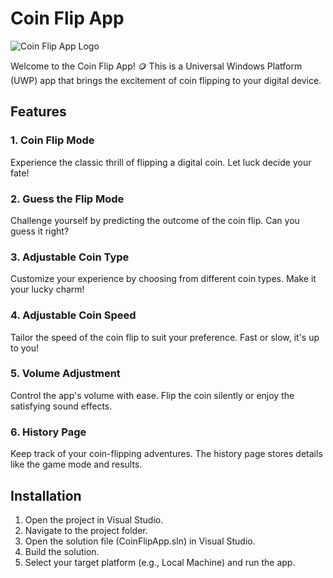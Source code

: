 # Coin Flip App

![Coin Flip App Logo](path/to/your/logo.png)

Welcome to the Coin Flip App! 🪙 This is a Universal Windows Platform (UWP) app that brings the excitement of coin flipping to your digital device.

## Features

### 1. Coin Flip Mode
Experience the classic thrill of flipping a digital coin. Let luck decide your fate!

### 2. Guess the Flip Mode
Challenge yourself by predicting the outcome of the coin flip. Can you guess it right?

### 3. Adjustable Coin Type
Customize your experience by choosing from different coin types. Make it your lucky charm!

### 4. Adjustable Coin Speed
Tailor the speed of the coin flip to suit your preference. Fast or slow, it's up to you!

### 5. Volume Adjustment
Control the app's volume with ease. Flip the coin silently or enjoy the satisfying sound effects.

### 6. History Page
Keep track of your coin-flipping adventures. The history page stores details like the game mode and results.

## Installation

1. Open the project in Visual Studio.
2. Navigate to the project folder.
3. Open the solution file (CoinFlipApp.sln) in Visual Studio.
4. Build the solution.
5. Select your target platform (e.g., Local Machine) and run the app.

